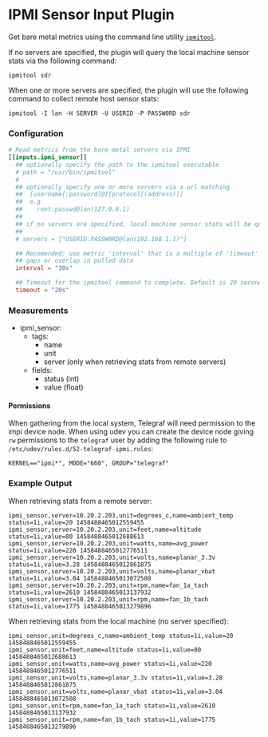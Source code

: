 # IPMI Sensor Input Plugin

Get bare metal metrics using the command line utility
[`ipmitool`](https://sourceforge.net/projects/ipmitool/files/ipmitool/).

If no servers are specified, the plugin will query the local machine sensor stats via the following command:

```
ipmitool sdr
```

When one or more servers are specified, the plugin will use the following command to collect remote host sensor stats:

```
ipmitool -I lan -H SERVER -U USERID -P PASSW0RD sdr
```

### Configuration

```toml
# Read metrics from the bare metal servers via IPMI
[[inputs.ipmi_sensor]]
  ## optionally specify the path to the ipmitool executable
  # path = "/usr/bin/ipmitool"
  #
  ## optionally specify one or more servers via a url matching
  ##  [username[:password]@][protocol[(address)]]
  ##  e.g.
  ##    root:passwd@lan(127.0.0.1)
  ##
  ## if no servers are specified, local machine sensor stats will be queried
  ##
  # servers = ["USERID:PASSW0RD@lan(192.168.1.1)"]

  ## Recomended: use metric 'interval' that is a multiple of 'timeout' to avoid
  ## gaps or overlap in pulled data
  interval = "30s"

  ## Timeout for the ipmitool command to complete. Default is 20 seconds.
  timeout = "20s"
```

### Measurements

- ipmi_sensor:
  - tags:
    - name
    - unit
    - server (only when retrieving stats from remote servers)
  - fields:
    - status (int)
    - value (float)


#### Permissions

When gathering from the local system, Telegraf will need permission to the
impi device node.  When using udev you can create the device node giving
`rw` permissions to the `telegraf` user by adding the following rule to
`/etc/udev/rules.d/52-telegraf-ipmi.rules`:

```
KERNEL=="ipmi*", MODE="660", GROUP="telegraf"
```

### Example Output

When retrieving stats from a remote server:
```
ipmi_sensor,server=10.20.2.203,unit=degrees_c,name=ambient_temp status=1i,value=20 1458488465012559455
ipmi_sensor,server=10.20.2.203,unit=feet,name=altitude status=1i,value=80 1458488465012688613
ipmi_sensor,server=10.20.2.203,unit=watts,name=avg_power status=1i,value=220 1458488465012776511
ipmi_sensor,server=10.20.2.203,unit=volts,name=planar_3.3v status=1i,value=3.28 1458488465012861875
ipmi_sensor,server=10.20.2.203,unit=volts,name=planar_vbat status=1i,value=3.04 1458488465013072508
ipmi_sensor,server=10.20.2.203,unit=rpm,name=fan_1a_tach status=1i,value=2610 1458488465013137932
ipmi_sensor,server=10.20.2.203,unit=rpm,name=fan_1b_tach status=1i,value=1775 1458488465013279896
```

When retrieving stats from the local machine (no server specified):
```
ipmi_sensor,unit=degrees_c,name=ambient_temp status=1i,value=20 1458488465012559455
ipmi_sensor,unit=feet,name=altitude status=1i,value=80 1458488465012688613
ipmi_sensor,unit=watts,name=avg_power status=1i,value=220 1458488465012776511
ipmi_sensor,unit=volts,name=planar_3.3v status=1i,value=3.28 1458488465012861875
ipmi_sensor,unit=volts,name=planar_vbat status=1i,value=3.04 1458488465013072508
ipmi_sensor,unit=rpm,name=fan_1a_tach status=1i,value=2610 1458488465013137932
ipmi_sensor,unit=rpm,name=fan_1b_tach status=1i,value=1775 1458488465013279896
```
